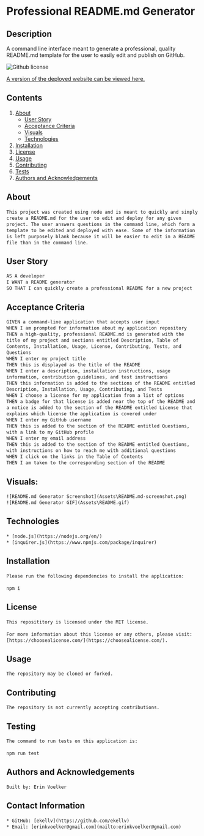 
  
# Professional README.md Generator

## Description 

A command line interface meant to generate a professional, quality README.md template for the user to easily edit and publish on GitHub.

![Github license](http://img.shields.io/badge/License-MIT-yellow.svg)

[A version of the deployed website can be viewed here.]()

## Contents
1. [About](#about)
      * [User Story](#user%20story)
      * [Acceptance Criteria](#acceptance%20criteria)
      * [Visuals](#visuals)
      * [Technologies](#technologies)
2. [Installation](#installation)
3. [License](#license)
4. [Usage](#usage)
5. [Contributing](#contributing)
6. [Tests](#tests)
7. [Authors and Acknowledgements](#authors%20and%20acknowledgements)

## About

    This project was created using node and is meant to quickly and simply create a README.md for the user to edit and deploy for any given project. The user answers questions in the command line, which form a template to be edited and deployed with ease. Some of the information is left purposely blank because it will be easier to edit in a README file than in the command line. 

## User Story

    AS A developer
    I WANT a README generator
    SO THAT I can quickly create a professional README for a new project

## Acceptance Criteria 

    GIVEN a command-line application that accepts user input
    WHEN I am prompted for information about my application repository
    THEN a high-quality, professional README.md is generated with the title of my project and sections entitled Description, Table of Contents, Installation, Usage, License, Contributing, Tests, and Questions
    WHEN I enter my project title
    THEN this is displayed as the title of the README
    WHEN I enter a description, installation instructions, usage information, contribution guidelines, and test instructions
    THEN this information is added to the sections of the README entitled Description, Installation, Usage, Contributing, and Tests
    WHEN I choose a license for my application from a list of options
    THEN a badge for that license is added near the top of the README and a notice is added to the section of the README entitled License that explains which license the application is covered under
    WHEN I enter my GitHub username
    THEN this is added to the section of the README entitled Questions, with a link to my GitHub profile
    WHEN I enter my email address
    THEN this is added to the section of the README entitled Questions, with instructions on how to reach me with additional questions
    WHEN I click on the links in the Table of Contents
    THEN I am taken to the corresponding section of the README

## Visuals: 

    ![README.md Generator Screenshot](Assets\README.md-screenshot.png)
    ![README.md Generator GIF](Assets\README.gif)

## Technologies

    * [node.js](https://nodejs.org/en/)
    * [inquirer.js](https://www.npmjs.com/package/inquirer)


## Installation 

    Please run the following dependencies to install the application: 
  
    npm i
  
## License 

    This reposititory is licensed under the MIT license. 

    For more information about this license or any others, please visit: [https://choosealicense.com/](https://choosealicense.com/).

## Usage 

    The repository may be cloned or forked. 

## Contributing 

    The repository is not currently accepting contributions. 

## Testing 

    The command to run tests on this application is: 
  
    npm run test

## Authors and Acknowledgements

    Built by: Erin Voelker

## Contact Information

    * GitHub: [ekellv](https://github.com/ekellv)
    * Email: [erinkvoelker@gmail.com](mailto:erinkvoelker@gmail.com)
  
  